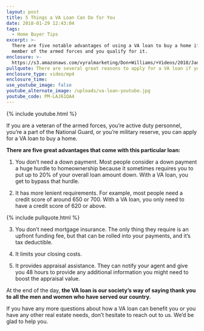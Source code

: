 ```yaml
---
layout: post
title: 5 Things a VA Loan Can Do for You
date: 2018-01-29 12:43:04
tags:
  - Home Buyer Tips
excerpt: >-
  There are five notable advantages of using a VA loan to buy a home if you’re a
  member of the armed forces and you qualify for it.
enclosure: >-
  https://s3.amazonaws.com/vyralmarketing/Don+Williams/+Videos/2018/January/Don+Williams+Group-+5+Things+a+VA+Loan+Can+Do+for+You.mp4
pullquote: There are several great reasons to apply for a VA loan if you qualify.
enclosure_type: video/mp4
enclosure_time:
use_youtube_image: false
youtube_alternate_image: /uploads/va-loan-youtube.jpg
youtube_code: PM-LAJ61QA4
---
```



{% include youtube.html %}

If you are a veteran of the armed forces, you’re active duty personnel, you’re a part of the National Guard, or you’re military reserve, you can apply for a VA loan to buy a home.

**There are five great advantages that come with this particular loan:**

1) You don’t need a down payment. Most people consider a down payment a huge hurdle to homeownership because it sometimes requires you to put up to 20% of your overall loan amount down. With a VA loan, you get to bypass that hurdle.

2) It has more lenient requirements. For example, most people need a credit score of around 650 or 700. With a VA loan, you only need to have a credit score of 620 or above.

{% include pullquote.html %}

3) You don’t need mortgage insurance. The only thing they require is an upfront funding fee, but that can be rolled into your payments, and it’s tax deductible.

4) It limits your closing costs.

5) It provides appraisal assistance. They can notify your agent and give you 48 hours to provide any additional information you might need to boost the appraisal value.

At the end of the day, **the VA loan is our society’s way of saying thank you to all the men and women who have served our country.**

If you have any more questions about how a VA loan can benefit you or you have any other real estate needs, don’t hesitate to reach out to us. We’d be glad to help you.